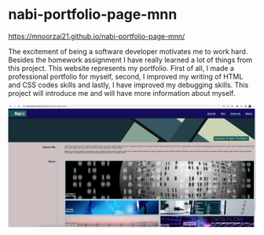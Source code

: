 # nabi-portfolio-page-mnn
 https://mnoorzai21.github.io/nabi-portfolio-page-mnn/

 The excitement of being  a software developer motivates me to work hard. Besides the homework assignment I have really learned a lot of things from this project. This website represents my portfolio.
First of all, I made a professional portfolio for myself, second, I improved my writing of HTML and CSS codes skills and lastly, I have improved my debugging skills. This project will introduce me and will have more information about myself. 

<img src ="./assets/img/portfolio-screenshot.png">
